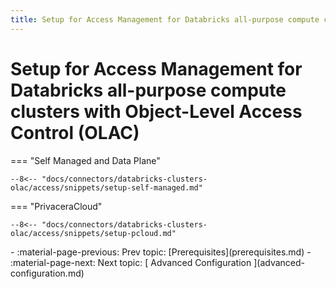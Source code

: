 ```yaml
---
title: Setup for Access Management for Databricks all-purpose compute clusters with Object-Level Access Control (OLAC)
---
```


#  Setup for Access Management for Databricks all-purpose compute clusters with Object-Level Access Control (OLAC)




=== "Self Managed and Data Plane"

    --8<-- "docs/connectors/databricks-clusters-olac/access/snippets/setup-self-managed.md"

=== "PrivaceraCloud"

    --8<-- "docs/connectors/databricks-clusters-olac/access/snippets/setup-pcloud.md"




<div class="grid cards" markdown>
-   :material-page-previous: Prev topic: [Prerequisites](prerequisites.md)
-   :material-page-next: Next topic: [ Advanced Configuration  ](advanced-configuration.md)
</div>
